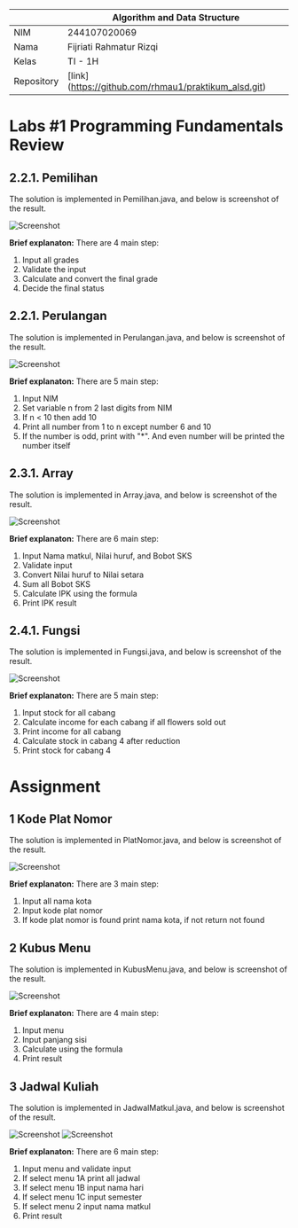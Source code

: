|            | Algorithm and Data Structure                          |
| ---------- | ----------------------------------------------------- |
| NIM        | 244107020069                                          |
| Nama       | Fijriati Rahmatur Rizqi                               |
| Kelas      | TI - 1H                                               |
| Repository | [link] (https://github.com/rhmau1/praktikum_alsd.git) |

# Labs #1 Programming Fundamentals Review

## 2.2.1. Pemilihan

The solution is implemented in Pemilihan.java, and below is screenshot of the result.

![Screenshot](../img/p1/img1.png)

**Brief explanaton:** There are 4 main step:

1. Input all grades
2. Validate the input
3. Calculate and convert the final grade
4. Decide the final status

## 2.2.1. Perulangan

The solution is implemented in Perulangan.java, and below is screenshot of the result.

![Screenshot](../img/p1/img2.png)

**Brief explanaton:** There are 5 main step:

1. Input NIM
2. Set variable n from 2 last digits from NIM
3. If n < 10 then add 10
4. Print all number from 1 to n except number 6 and 10
5. If the number is odd, print with "\*". And even number will be printed the number itself

## 2.3.1. Array

The solution is implemented in Array.java, and below is screenshot of the result.

![Screenshot](../img/p1/img3.png)

**Brief explanaton:** There are 6 main step:

1. Input Nama matkul, Nilai huruf, and Bobot SKS
2. Validate input
3. Convert Nilai huruf to Nilai setara
4. Sum all Bobot SKS
5. Calculate IPK using the formula
6. Print IPK result

## 2.4.1. Fungsi

The solution is implemented in Fungsi.java, and below is screenshot of the result.

![Screenshot](../img/p1/img4.png)

**Brief explanaton:** There are 5 main step:

1. Input stock for all cabang
2. Calculate income for each cabang if all flowers sold out
3. Print income for all cabang
4. Calculate stock in cabang 4 after reduction
5. Print stock for cabang 4

# Assignment

## 1 Kode Plat Nomor

The solution is implemented in PlatNomor.java, and below is screenshot of the result.

![Screenshot](../img/p1/img5.png)

**Brief explanaton:** There are 3 main step:

1. Input all nama kota
2. Input kode plat nomor
3. If kode plat nomor is found print nama kota, if not return not found

## 2 Kubus Menu

The solution is implemented in KubusMenu.java, and below is screenshot of the result.

![Screenshot](../img/p1/img6.png)

**Brief explanaton:** There are 4 main step:

1. Input menu
2. Input panjang sisi
3. Calculate using the formula
4. Print result

## 3 Jadwal Kuliah

The solution is implemented in JadwalMatkul.java, and below is screenshot of the result.

![Screenshot](../img/p1/img7A.png)
![Screenshot](../img/p1/img7B.png)

**Brief explanaton:** There are 6 main step:

1. Input menu and validate input
2. If select menu 1A print all jadwal
3. If select menu 1B input nama hari
4. If select menu 1C input semester
5. If select menu 2 input nama matkul
6. Print result
